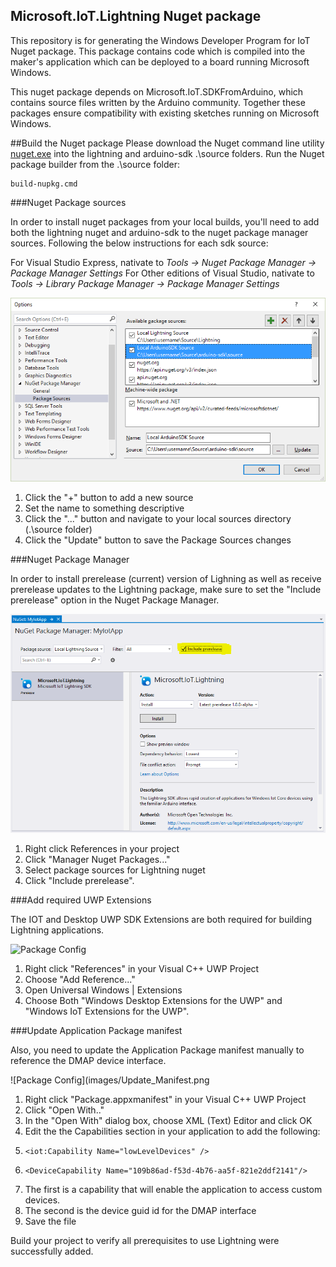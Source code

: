 ## Microsoft.IoT.Lightning Nuget package
This repository is for generating the Windows Developer Program for IoT Nuget package. This package contains code which is compiled into the maker's application which can be deployed to a board running Microsoft Windows. 

This nuget package depends on Microsoft.IoT.SDKFromArduino, which contains source files written by the Arduino community. Together these packages ensure compatibility with existing sketches running on Microsoft Windows.

##Build the Nuget package
Please download the Nuget command line utility [nuget.exe](http://nuget.org/nuget.exe) into the lightning and arduino-sdk .\source folders.
Run the Nuget package builder from the .\source folder:

~~~
build-nupkg.cmd
~~~

###Nuget Package sources

In order to install nuget packages from your local builds, you'll need to add both the lightning nuget and arduino-sdk to the nuget package manager sources. Following the below instructions for each sdk source:

For Visual Studio Express, nativate to *Tools -> Nuget Package Manager -> Package Manager Settings*
For Other editions of Visual Studio, nativate to *Tools -> Library Package Manager -> Package Manager Settings*

![Package Config](images/Nuget_PackageSourceConfig_VS2015.png)

1. Click the "+" button to add a new source
1. Set the name to something descriptive
1. Click the "..." button and navigate to your local sources directory (.\source folder)
1. Click the "Update" button to save the Package Sources changes

###Nuget Package Manager

In order to install prerelease (current) version of Lighning as well as receive prerelease updates to the Lightning package, make sure to set the "Include prerelease" option in the Nuget Package Manager.

![Package Config](images/Nuget_PackageManager.PNG)

1. Right click References in your project
1. Click "Manager Nuget Packages..."
1. Select package sources for Lightning nuget
1. Click "Include prerelease".

###Add required UWP Extensions

The IOT and Desktop UWP SDK Extensions are both required for building Lightning applications.

![Package Config](images/Add_SDK_Extensions.png.PNG)

1. Right click "References" in your Visual C++ UWP Project
1. Choose "Add Reference..."
1. Open Universal Windows | Extensions
1. Choose Both "Windows Desktop Extensions for the UWP" and "Windows IoT Extensions for the UWP".

###Update Application Package manifest

Also, you need to update the Application Package manifest manually to reference the DMAP device interface.

![Package Config](images/Update_Manifest.png

1. Right click "Package.appxmanifest" in your Visual C++ UWP Project
1. Click "Open With.."
1. In the "Open With" dialog box, choose XML (Text) Editor and click OK
1. Edit the the Capabilities section in your application to add the following:
1.     <iot:Capability Name="lowLevelDevices" />
1.     <DeviceCapability Name="109b86ad-f53d-4b76-aa5f-821e2ddf2141"/>
1. The first is a capability that will enable the application to access custom devices.
1. The second is the device guid id for the DMAP interface
1. Save the file

Build your project to verify all prerequisites to use Lightning were successfully added.
